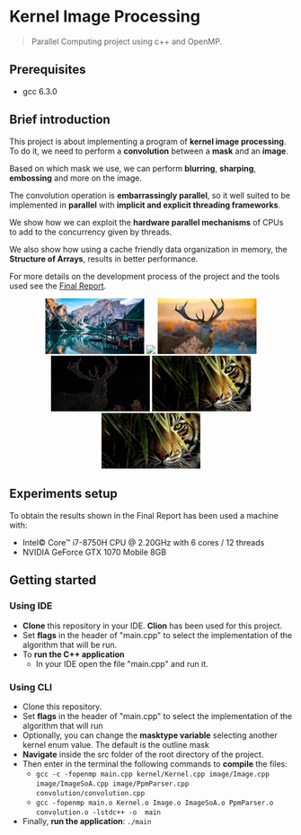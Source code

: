 # Kernel Image Processing
> Parallel Computing project using c++ and OpenMP.

## Prerequisites
* gcc 6.3.0

## Brief introduction
This project is about implementing a program of **kernel image processing**. To do it, we need to perform a **convolution** between a **mask** and an **image**.

Based on which mask we use, we can perform **blurring**, **sharping**, **embossing** and more on the image.

The convolution operation is **embarrassingly parallel**, so it well suited to be implemented in **parallel** with **implicit and explicit threading frameworks**.

We show how we can exploit the **hardware parallel mechanisms** of CPUs to add to the concurrency given by threads.

We also show how using a cache friendly data organization in memory, the **Structure of Arrays**, results in better performance.

For more details on the development process of the project and the tools used see the [Final Report]().


<div align="center">
<div>
<img src="resources/source/lake.jpg" width="35%"/>
<img src="resources/results/lakeOutline.jpg" width="35%""/>
<img src="resources/source/deer.jpg" width="35%"/>
<img src="resources/results/deerOutline.jpg" width="35%""/>
<img src="resources/source/tiger.jpg" width="35%"/>
<img src="resources/results/tigerEmboss.jpg" width="35%""/>
</div>
</div>                                
            

## Experiments setup
To obtain the results shown in the Final Report has been used a machine with:
* Intel© Core™ i7-8750H CPU @ 2.20GHz with 6 cores / 12 threads
* NVIDIA GeForce GTX 1070 Mobile 8GB
                                         
## Getting started
### Using IDE
* **Clone** this repository in your IDE. **Clion** has been used for this project.
* Set **flags** in the header of "main.cpp" to select the implementation of the algorithm that will be run.
* To **run the C++ application**
   * In your IDE open the file "main.cpp" and run it.
### Using CLI
* Clone this repository.
* Set **flags** in the header of "main.cpp" to select the implementation of the algorithm that will run
* Optionally, you can change the **masktype variable** selecting another kernel enum value. The default is the outline mask
* **Navigate** inside the src folder of the root directory of the project.
* Then enter in the terminal the following commands to **compile** the files:
  * `gcc -c -fopenmp main.cpp kernel/Kernel.cpp image/Image.cpp image/ImageSoA.cpp image/PpmParser.cpp convolution/convolution.cpp`
  * `gcc -fopenmp main.o Kernel.o Image.o ImageSoA.o PpmParser.o convolution.o -lstdc++ -o  main`
* Finally, **run the application**:
  `./main`
